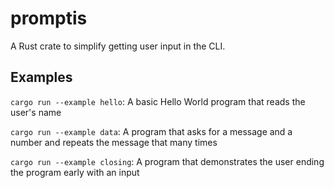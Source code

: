 # promptis
A Rust crate to simplify getting user input in the CLI.

## Examples
`cargo run --example hello`: A basic Hello World program that reads the user's name

`cargo run --example data`: A program that asks for a message and a number and repeats the message that many times

`cargo run --example closing`: A program that demonstrates the user ending the program early with an input